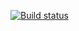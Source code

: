 [![Build status](https://ci.appveyor.com/api/projects/status/vka42pwb2jmwk5ua?svg=true)](https://ci.appveyor.com/project/Nezumi-sama/taproject-02-2)
